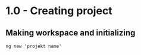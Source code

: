# 1.0 - Creating project

## Making workspace and initializing

``` terminal
ng new 'projekt name'
```
